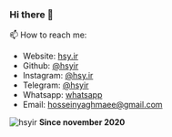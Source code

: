 ### Hi there 👋


 📫 How to reach me:

 - Website: [hsy.ir](https://hsy.ir)
 - Github: [@hsyir](https://github.com/hsyir)
 - Instagram: [@hsy.ir](https://instagram.com/hsy.ir)
 - Telegram: [@hsyir](https://t.me/hsy1985)
 - Whatsapp: [whatsapp](https://api.whatsapp.com/send?phone=989370331680&text=Hi,%20)
 - Email: [hosseinyaghmaee@gmail.com](mailto:hosseinyaghmaee@gmail.com)

<p align=left> <img src=https://komarev.com/ghpvc/?username=hsyir alt=hsyir /> <b>Since november 2020</b></p>
